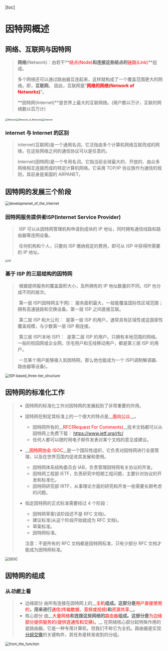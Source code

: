 [toc]

# 因特网概述

## 网络、互联网与因特网

> **网络**(Network)：由若干**<span style="color: red">结点(Node)</span>**和连接这些结点的**<span style="color: red">链路(Link)</span>**组成。
>
> 多个网络还可以通过路由器互连起来，这样就构成了一个覆盖范围更大的网络。即，**互联网**。
> 因此，互联网是“**<span style="color: red">网络的网络(Network of Networks)</span>**”。
>
> **因特网(Internet)**是世界上最大的互联网络。(用户数以万计，互联的网络数以百万计)

​           <img src="img/Network.png" alt="Network" style="zoom:50%;" /><img src="img/Network_of_Networks.png" alt="Network_of_Networks" style="zoom:50%;" /><img src="img/Internet.png" alt="Internet" style="zoom:50%;" />

### internet 与 Internet 的区别

> ​	internet(互联网)是一个通用名词。它泛指由多个计算机网络互联而成的网络，在这些网络之间的通信协议可以是任意的。
>
> ​	Internet(因特网)是一个专用名词。它指当前全球最大的、开放的、由众多网络相互连接而成的特定计算机网络。它采用 TCP/IP 协议族作为通信的规则，其前身是美国的 ARPANET。

## 因特网的发展三个阶段

<img src="img/developmenet_of_the_internet.png" alt="developmenet_of_the_internet" style="zoom:80%;" />

### 因特网服务提供者ISP(Internet Service Provider)

> ​	ISP 可以从因特网管理机构申请到成块的 IP 地址，同时拥有通信线路和路由器等连网设备。
>
> ​	任何机构和个人，只要向 ISP 缴纳规定的费用，即可从 ISP 中获得所需要的 IP 地址。

<img src="img/ISP.png" alt="ISP" style="zoom:50%;" />

### 基于 ISP 的三层结构的因特网

> ​	根据提供服务的覆盖面积大小，及所拥有的 IP 地址数量的不同，ISP 也分成不同的层次。
>
> ​	第一层 ISP(因特网主干网)：
> ​		服务面积最大，一般能覆盖国际性区域范围；拥有高速链路和交换设备。第一层 ISP 之间直接互联。
>
> ​	第二层 ISP 和大公司：
> ​		是第一层 ISP 的用户。通常具有区域性或这国家性覆盖规模，与少数第一层 ISP 相连接。
>
> ​	第三层 ISP(本地 ISP)：
> ​		是第二层 ISP 的用户。只拥有本地范围的网络。一般的校园网或企业网，住宅用户和无线移动用户，都是第三层 ISP 的用户。
>
> ​	一旦某个用户能够接入到因特网，那么他也能成为一个 ISP(调制解调器、路由器等设备)。

<img src="img/ISP-based_three-tier_structure.png" alt="ISP-based_three-tier_structure" style="zoom: 80%;" />

## 因特网的标准化工作

> - 因特网的标准化工作对因特网的发展起到了非常重要的作用。
>
> - 因特网在制定其标准上的一个很大的特点是__<span style="color: red">面向公众</span>__。
>
>     - 因特网所有的__<span style="color: red">RFC(Request For Comments)</span>__技术文档都可以从因特网上免费下载：
>         	<https://www.ietf.org/rfc/>
>     - 任何人都可以随时用电子邮件发表对某个文档的意见或建议。
>     
> - __<span style="color: red">因特网协会 ISOC</span>__是一个国际性组织，它负责对因特网进行全面管理，以及在世界范围内促进其发展和使用。
>
>     - 因特网体系结构委员会 IAB，负责管理因特网有关协议的开发。
>     - 因特网工程部 IETF，负责研究中短期工程问题，主要针对协议的开发和标准化。
>     - 因特网研究部 IRTF，从事理论方面的研究和开发一些需要长期考虑的问题。
>
> - 指定因特网的正式标准需要经过 4 个阶段：
>
>     - 因特网草案(该阶段还不是 RFC 文档)。
>     - 建议标准(从这个阶段开始就成为 RFC 文档)。
>     - 草案标准。
>     - 因特网标准。
>
>     注意：不是所有的 RFC 文档都是因特网标准，只有少部分 RFC 文档才能成为因特网标准。

<img src="img/ISOC.png" alt="ISOC" style="zoom:80%;" />

## 因特网的组成

### 从*功能*上看

> - 边缘部分
>     	由所有连接在因特网上的__<span style="color: red">主机</span>__组成。这部分是__<span style="color: red">用户直接使用的</span>__，用来进行__<span style="color: red">通信(传输数据、音频或视频)</span>__和__<span style="color: red">资源共享</span>__。
> - 核心部分
> 		由__<span style="color: red">大量网络</span>__和连接这些网络的__<span style="color: red">路由器</span>__组成。这部分是__<span style="color: red">为边缘部分提供服务的(提供连通性和交换)。</span>__ 
> 		在网络核心部分起特殊作用的是路由器。它是一种专用计算机，但我们不称它为主机。路由器是实现[分组交换](3-三种交换方式.md)的关键构件，其任务是转发收到的分组。 

<img src="img/from_the_function.png" alt="from_the_function" style="zoom:80%;" />
